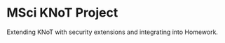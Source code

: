 MSci KNoT Project
=================

Extending KNoT with security extensions and integrating into Homework.

